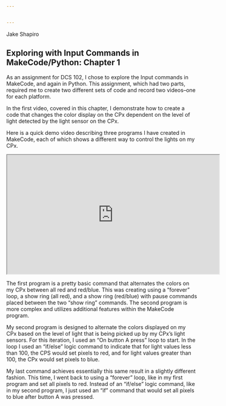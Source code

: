 ```yaml
---


---
```


<p>Jake Shapiro</p>
<h2 id="exploring-with-input-commands-in-makecodepython-chapter-1">Exploring with Input Commands in MakeCode/Python: Chapter 1</h2>
<p>As an assignment for DCS 102, I chose to explore the Input commands in MakeCode, and again in Python. This assignment, which had two parts, required me to create two different sets of code and record two videos–one for each platform.</p>
<p>In the first video, covered in this chapter, I demonstrate how to create a code that changes the color display on the CPx dependent on the level of light detected by the light sensor on the CPx.</p>
<p>Here is a quick demo video describing three programs I have created in MakeCode, each of which shows a different way to control the lights on my CPx.</p>
<iframe width="560" height="315" src="https://www.youtube.com/embed/384QIi6YuY0?ecver=1" allowfullscreen=""></iframe>
<p>The first program is a pretty basic command that alternates the colors on my CPx between all red and red/blue. This was creating using a “forever” loop, a show ring (all red), and a show ring (red/blue) with pause commands placed between the two “show ring” commands. The second program is more complex and utilizes additional features within the MakeCode program. </p>
<p>My second program is designed to alternate the colors displayed on my CPx based on the level of light that is being picked up by my CPx’s light sensors. For this iteration, I used an “On button A press” loop to start. In the loop I used an “if/else” logic command to indicate that for light values less than 100, the CPS would set pixels to red, and for light values greater than 100, the CPx would set pixels to blue.</p>
<p>My last command achieves essentially this same result in a slightly different fashion. This time, I went back to using a “forever” loop, like in my first program and set all pixels to red. Instead of an “if/else” logic command, like in my second program, I just used an “if” command that would set all pixels to blue after button A was pressed.</p>


